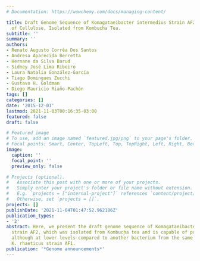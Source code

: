 ```yaml
---
# Documentation: https://wowchemy.com/docs/managing-content/

title: Draft Genome Sequence of Komagataeibacter intermedius Strain AF2, a Producer
  of Cellulose, Isolated from Kombucha Tea.
subtitle: ''
summary: ''
authors:
- Renato Augusto Corrêa Dos Santos
- Andresa Aparecida Berretta
- Hernane da Silva Barud
- Sidney José Lima Ribeiro
- Laura Natalia González-García
- Tiago Domingues Zucchi
- Gustavo H. Goldman
- Diego Mauricio Riaño-Pachón
tags: []
categories: []
date: '2015-12-01'
lastmod: 2021-11-03T00:16:35-03:00
featured: false
draft: false

# Featured image
# To use, add an image named `featured.jpg/png` to your page's folder.
# Focal points: Smart, Center, TopLeft, Top, TopRight, Left, Right, BottomLeft, Bottom, BottomRight.
image:
  caption: ''
  focal_point: ''
  preview_only: false

# Projects (optional).
#   Associate this post with one or more of your projects.
#   Simply enter your project's folder or file name without extension.
#   E.g. `projects = ["internal-project"]` references `content/project/deep-learning/index.md`.
#   Otherwise, set `projects = []`.
projects: []
publishDate: '2021-11-04T01:47:52.962186Z'
publication_types:
- '2'
abstract: Here, we present the draft genome sequence of Komagataeibacter intermedius
  strain AF2, which was isolated from Kombucha tea and is capable of producing cellulose,
  although at lower levels compared to another bacterium from the same environment,
  K. rhaeticus strain AF1.
publication: '*Genome announcements*'
---
```

